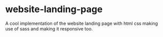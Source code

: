 # website-landing-page
A cool implementation of the website landing page with html css making use of sass and making it responsive too.
